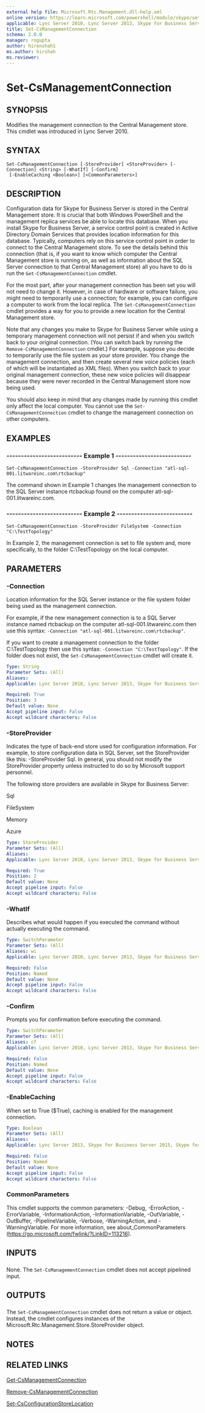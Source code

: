 ```yaml
---
external help file: Microsoft.Rtc.Management.dll-help.xml
online version: https://learn.microsoft.com/powershell/module/skype/set-csmanagementconnection
applicable: Lync Server 2010, Lync Server 2013, Skype for Business Server 2015, Skype for Business Server 2019
title: Set-CsManagementConnection
schema: 2.0.0
manager: rogupta
author: hirenshah1
ms.author: hirshah
ms.reviewer:
---
```


# Set-CsManagementConnection

## SYNOPSIS
Modifies the management connection to the Central Management store.
This cmdlet was introduced in Lync Server 2010.


## SYNTAX

```
Set-CsManagementConnection [-StoreProvider] <StoreProvider> [-Connection] <String> [-WhatIf] [-Confirm]
 [-EnableCaching <Boolean>] [<CommonParameters>]
```


## DESCRIPTION
Configuration data for Skype for Business Server is stored in the Central Management store.
It is crucial that both Windows PowerShell and the management replica services be able to locate this database.
When you install Skype for Business Server, a service control point is created in Active Directory Domain Services that provides location information for this database.
Typically, computers rely on this service control point in order to connect to the Central Management store.
To see the details behind this connection (that is, if you want to know which computer the Central Management store is running on, as well as information about the SQL Server connection to that Central Management store) all you have to do is run the `Get-CsManagementConnection` cmdlet.

For the most part, after your management connection has been set you will not need to change it.
However, in case of hardware or software failure, you might need to temporarily use a connection; for example, you can configure a computer to work from the local replica.
The `Set-CsManagementConnection` cmdlet provides a way for you to provide a new location for the Central Management store.

Note that any changes you make to Skype for Business Server while using a temporary management connection will not persist if and when you switch back to your original connection.
(You can switch back by running the `Remove-CsManagementConnection` cmdlet.) For example, suppose you decide to temporarily use the file system as your store provider.
You change the management connection, and then create several new voice policies (each of which will be instantiated as XML files).
When you switch back to your original management connection, these new voice policies will disappear because they were never recorded in the Central Management store now being used.

You should also keep in mind that any changes made by running this cmdlet only affect the local computer.
You cannot use the `Set-CsManagementConnection` cmdlet to change the management connection on other computers.


## EXAMPLES

### -------------------------- Example 1 --------------------------
```
Set-CsManagementConnection -StoreProvider Sql -Connection "atl-sql-001.litwareinc.com\rtcbackup"
```

The command shown in Example 1 changes the management connection to the SQL Server instance rtcbackup found on the computer atl-sql-001.litwareinc.com.


### -------------------------- Example 2 --------------------------
```
Set-CsManagementConnection -StoreProvider FileSystem -Connection "C:\TestTopology"
```

In Example 2, the management connection is set to file system and, more specifically, to the folder C:\TestTopology on the local computer.


## PARAMETERS

### -Connection
Location information for the SQL Server instance or the file system folder being used as the management connection.

For example, if the new management connection is to a SQL Server instance named rtcbackup on the computer atl-sql-001.litwareinc.com then use this syntax: `-Connection "atl-sql-001.litwareinc.com\rtcbackup"`.

If you want to create a management connection to the folder C:\TestTopology then use this syntax: `-Connection "C:\TestTopology"`.
If the folder does not exist, the `Set-CsManagementConnection` cmdlet will create it.


```yaml
Type: String
Parameter Sets: (All)
Aliases: 
Applicable: Lync Server 2010, Lync Server 2013, Skype for Business Server 2015, Skype for Business Server 2019

Required: True
Position: 3
Default value: None
Accept pipeline input: False
Accept wildcard characters: False
```

### -StoreProvider
Indicates the type of back-end store used for configuration information.
For example, to store configuration data in SQL Server, set the StoreProvider like this: -StoreProvider Sql.
In general, you should not modify the StoreProvider property unless instructed to do so by Microsoft support personnel.

The following store providers are available in Skype for Business Server:

Sql

FileSystem

Memory

Azure


```yaml
Type: StoreProvider
Parameter Sets: (All)
Aliases: 
Applicable: Lync Server 2010, Lync Server 2013, Skype for Business Server 2015, Skype for Business Server 2019

Required: True
Position: 2
Default value: None
Accept pipeline input: False
Accept wildcard characters: False
```

### -WhatIf
Describes what would happen if you executed the command without actually executing the command.

```yaml
Type: SwitchParameter
Parameter Sets: (All)
Aliases: wi
Applicable: Lync Server 2010, Lync Server 2013, Skype for Business Server 2015, Skype for Business Server 2019

Required: False
Position: Named
Default value: None
Accept pipeline input: False
Accept wildcard characters: False
```

### -Confirm
Prompts you for confirmation before executing the command.

```yaml
Type: SwitchParameter
Parameter Sets: (All)
Aliases: cf
Applicable: Lync Server 2010, Lync Server 2013, Skype for Business Server 2015, Skype for Business Server 2019

Required: False
Position: Named
Default value: None
Accept pipeline input: False
Accept wildcard characters: False
```

### -EnableCaching
When set to True ($True), caching is enabled for the management connection.

```yaml
Type: Boolean
Parameter Sets: (All)
Aliases: 
Applicable: Lync Server 2013, Skype for Business Server 2015, Skype for Business Server 2019

Required: False
Position: Named
Default value: None
Accept pipeline input: False
Accept wildcard characters: False
```

### CommonParameters
This cmdlet supports the common parameters: -Debug, -ErrorAction, -ErrorVariable, -InformationAction, -InformationVariable, -OutVariable, -OutBuffer, -PipelineVariable, -Verbose, -WarningAction, and -WarningVariable. For more information, see about_CommonParameters (https://go.microsoft.com/fwlink/?LinkID=113216).

## INPUTS

###  
None.
The `Set-CsManagementConnection` cmdlet does not accept pipelined input.

## OUTPUTS

###  
The `Set-CsManagementConnection` cmdlet does not return a value or object.
Instead, the cmdlet configures instances of the Microsoft.Rtc.Management.Store.StoreProvider object.

## NOTES

## RELATED LINKS

[Get-CsManagementConnection](Get-CsManagementConnection.md)

[Remove-CsManagementConnection](Remove-CsManagementConnection.md)

[Set-CsConfigurationStoreLocation](Set-CsConfigurationStoreLocation.md)
